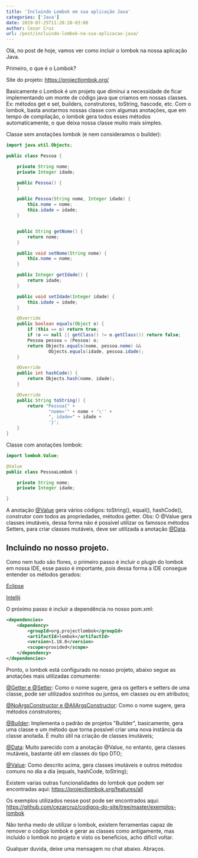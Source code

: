 ```yaml
---
title: 'Incluindo Lombok em sua aplicação Java'
categories: ['Java']
date: 2019-07-25T11:20:28-03:00
author: Cezar Cruz
url: /post/incluindo-lombok-na-sua-aplicacao-java/
---
```


Olá, no post de hoje, vamos ver como incluir o lombok na nossa aplicação Java.

<!--more-->

Primeiro, o que é o Lombok?

Site do projeto: https://projectlombok.org/

Basicamente o Lombok é um projeto que diminui a necessidade de ficar implementando um monte de código java que criamos em nossas classes. Ex: métodos get e set, builders, construtores, toString, hascode, etc. Com o lombok, basta anotarmos nossas classe com algumas anotações, que em tempo de compilação, o lombok gera todos esses métodos automaticamente, o que deixa nossa classe muito mais simples.

Classe sem anotações lombok (e nem consideramos o builder):

```java
import java.util.Objects;

public class Pessoa {

    private String nome;
    private Integer idade;

    public Pessoa() {
    }

    public Pessoa(String nome, Integer idade) {
        this.nome = nome;
        this.idade = idade;
    }


    public String getNome() {
        return nome;
    }

    public void setNome(String nome) {
        this.nome = nome;
    }

    public Integer getIdade() {
        return idade;
    }

    public void setIdade(Integer idade) {
        this.idade = idade;
    }

    @Override
    public boolean equals(Object o) {
        if (this == o) return true;
        if (o == null || getClass() != o.getClass()) return false;
        Pessoa pessoa = (Pessoa) o;
        return Objects.equals(nome, pessoa.nome) &&
                Objects.equals(idade, pessoa.idade);
    }

    @Override
    public int hashCode() {
        return Objects.hash(nome, idade);
    }

    @Override
    public String toString() {
        return "Pessoa{" +
                "nome='" + nome + '\'' +
                ", idade=" + idade +
                '}';
    }
}
```

Classe com anotações lombok:

```java
import lombok.Value;

@Value
public class PessoaLombok {

    private String nome;
    private Integer idade;

}
```

A anotação [@Value](https://projectlombok.org/features/Value) gera vários códigos:
toString(), equal(), hashCode(), construtor com todos as propriedades, métodos getter. Obs: O @Value gera classes imutáveis, dessa forma não é possível utilizar os famosos métodos Setters, para criar classes mutáveis, deve ser utilizada a anotação [@Data](https://projectlombok.org/features/Data).

## Incluindo no nosso projeto.

Como nem tudo são flores, o primeiro passo é incluir o plugin do lombok em nossa IDE, esse passo é importante, pois dessa forma a IDE consegue entender os métodos gerados:

[Eclipse](https://projectlombok.org/setup/eclipse)

[Intellij](https://projectlombok.org/setup/intellij)

O próximo passo é incluir a dependência no nosso pom.xml:

```xml
<dependencies>
    <dependency>
        <groupId>org.projectlombok</groupId>
        <artifactId>lombok</artifactId>
        <version>1.18.8</version>
        <scope>provided</scope>
    </dependency>
</dependencies>
```

Pronto, o lombok está configurado no nosso projeto, abaixo segue as anotações mais utilizadas comumente:

[@Getter e @Setter](https://projectlombok.org/features/GetterSetter): Como o nome sugere, gera os getters e setters de uma classe, pode ser utilizados sozinhos ou juntos, em classes ou em atributos;

[@NoArgsConstructor e @AllArgsConstructor](https://projectlombok.org/features/constructor): Como o nome sugere, gera métodos construtores;

[@Builder](https://projectlombok.org/features/Builder): Implementa o padrão de projetos "Builder", basicamente, gera uma classe e um método que torna possível criar uma nova instância da classe anotada. É muito útil na criação de classes imutáveis;

[@Data](https://projectlombok.org/features/Data): Muito parecido com a anotação @Value, no entanto, gera classes mutáveis, bastante útil em classes do tipo DTO;

[@Value](https://projectlombok.org/features/Value): Como descrito acima, gera classes imutáveis e outros métodos comuns no dia a dia (equals, hashCode, toString);

Existem varias outras funcionalidades do lombok que podem ser encontradas aqui:
https://projectlombok.org/features/all

Os exemplos utilizados nesse post pode ser encontrados aqui:
https://github.com/cezarcruz/codigos-do-site/tree/master/exemplos-lombok

Não tenha medo de utilizar o lombok, existem ferramentas capaz de remover o código lombok e gerar as classes como antigamente, mas incluído o lombok no projeto e visto os benefícios, acho dificil voltar.

Qualquer duvida, deixe uma mensagem no chat abaixo.
Abraços.
